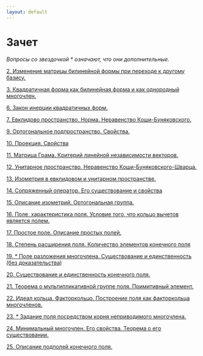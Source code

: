 ```yaml
---
layout: default
---
```

# Зачет

*Вопросы со звездочкой * означают, что они дополнительные.*

[](sem2/notes/algebra/test/1.md)

[2. Изменение матрицы билинейной формы при переходе к другому базису.](sem2/notes/algebra/test/2.md)

[3. Квадратичная форма как билинейная форма и как однородный многочлен.](sem2/notes/algebra/test/3.md)

[](sem2/notes/algebra/test/4.md)

[](sem2/notes/algebra/test/5.md)

[6. Закон инерции квадратичных форм.](sem2/notes/algebra/test/6.md)

[7. Евклидово пространство. Норма. Неравенство Коши-Буняковского.](sem2/notes/algebra/test/7.md)

[](sem2/notes/algebra/test/8.md)

[9. Ортогональное подпространство. Свойства.](sem2/notes/algebra/test/9.md)

[10. Проекция. Свойства](sem2/notes/algebra/test/10.md)

[11. Матрица Грама. Критерий линейной независимости векторов.](sem2/notes/algebra/test/11.md)

[12. Унитарное пространство. Неравенство Коши-Буняковского-Шварца.](sem2/notes/algebra/test/12.md)

[13. Изометрия в евклидовом и унитарном пространстве.](sem2/notes/algebra/test/13.md)

[14. Сопряженный оператор. Его существование и свойства](sem2/notes/algebra/test/14.md)

[15. Описание изометрий. Ортогональная группа.](sem2/notes/algebra/test/15.md)

[16. Поле, характеристика поля. Условие того, что кольцо вычетов является полем. ](sem2/notes/algebra/test/16.md)

[17. Простое поле. Описание простых полей.](sem2/notes/algebra/test/17.md)

[18. Степень расширения поля. Количество элементов конечного поля](sem2/notes/algebra/test/18.md)

[19. * Поле разложения многочлена. Существование и единственность (без доказательства)](sem2/notes/algebra/test/19.md)

[20. Существование и единственность конечного поля.](sem2/notes/algebra/test/20.md)

[21. Теорема о мультипликативной группе поля. Примитивный элемент.](sem2/notes/algebra/test/21.md)

[22. Идеал кольца. Факторкольцо. Построение поля как факторкольца многочленов. ](sem2/notes/algebra/test/22.md)

[23. * Задание поля посредством корня неприводимого многочлена.](sem2/notes/algebra/test/23.md)

[24. Минимальный многочлен. Его свойства. Теорема о его существовании.](sem2/notes/algebra/test/24.md)

[25. Описание подполей конечного поля.](sem2/notes/algebra/test/25.md)